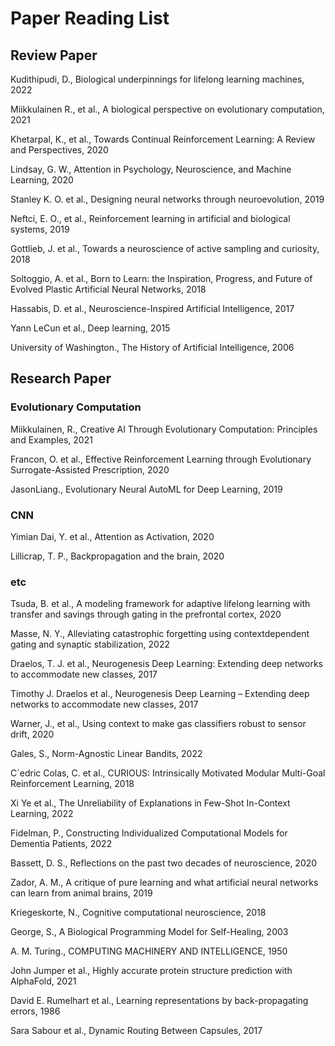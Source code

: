 # Paper Reading List
## Review Paper
Kudithipudi, D., Biological underpinnings for lifelong learning machines, 2022

Miikkulainen R., et al., A biological perspective on evolutionary computation, 2021

Khetarpal, K., et al., Towards Continual Reinforcement Learning: A Review and Perspectives, 2020

Lindsay, G. W., Attention in Psychology, Neuroscience, and Machine Learning, 2020

Stanley K. O. et al., Designing neural networks through neuroevolution, 2019

Neftci, E. O., et al., Reinforcement learning in artificial and biological systems, 2019

Gottlieb, J. et al., Towards a neuroscience of active sampling and curiosity, 2018

Soltoggio, A. et al., Born to Learn: the Inspiration, Progress, and Future of Evolved Plastic Artificial Neural Networks, 2018

Hassabis, D. et al., Neuroscience-Inspired Artificial Intelligence, 2017

Yann LeCun et al., Deep learning, 2015 

University of Washington., The History of Artificial Intelligence, 2006


## Research Paper
### Evolutionary Computation
Miikkulainen, R., Creative AI Through Evolutionary Computation: Principles and Examples, 2021

Francon, O. et al., Effective Reinforcement Learning through Evolutionary Surrogate-Assisted Prescription, 2020

JasonLiang., Evolutionary Neural AutoML for Deep Learning, 2019 

### CNN
Yimian Dai, Y. et al., Attention as Activation, 2020

Lillicrap, T. P., Backpropagation and the brain, 2020

### etc
Tsuda, B. et al., A modeling framework for adaptive lifelong learning with transfer and savings through gating in the prefrontal cortex, 2020

Masse, N. Y., Alleviating catastrophic forgetting using contextdependent gating and synaptic stabilization, 2022

Draelos, T. J. et al., Neurogenesis Deep Learning: Extending deep networks to accommodate new classes, 2017

Timothy J. Draelos et al., Neurogenesis Deep Learning – Extending deep networks to accommodate new classes, 2017

Warner, J., et al., Using context to make gas classifiers robust to sensor drift, 2020

Gales, S., Norm-Agnostic Linear Bandits, 2022

C´edric Colas, C. et al., CURIOUS: Intrinsically Motivated Modular Multi-Goal Reinforcement Learning, 2018

Xi Ye et al., The Unreliability of Explanations in Few-Shot In-Context Learning, 2022

Fidelman, P., Constructing Individualized Computational Models for Dementia Patients, 2022

Bassett, D. S., Reflections on the past two decades of neuroscience, 2020

Zador, A. M., A critique of pure learning and what artificial neural networks can learn from animal brains, 2019

Kriegeskorte, N., Cognitive computational neuroscience, 2018

George, S., A Biological Programming Model for Self-Healing, 2003

A. M. Turing., COMPUTING MACHINERY AND INTELLIGENCE, 1950

John Jumper et al., Highly accurate protein structure prediction with AlphaFold, 2021

David E. Rumelhart et al., Learning representations by back-propagating errors, 1986 

Sara Sabour et al., Dynamic Routing Between Capsules, 2017
